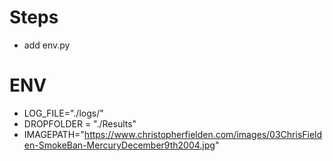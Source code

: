 # Steps  
- add env.py

# ENV

- LOG_FILE="./logs/"
- DROPFOLDER = "./Results"
- IMAGEPATH="https://www.christopherfielden.com/images/03ChrisFielden-SmokeBan-MercuryDecember9th2004.jpg"


